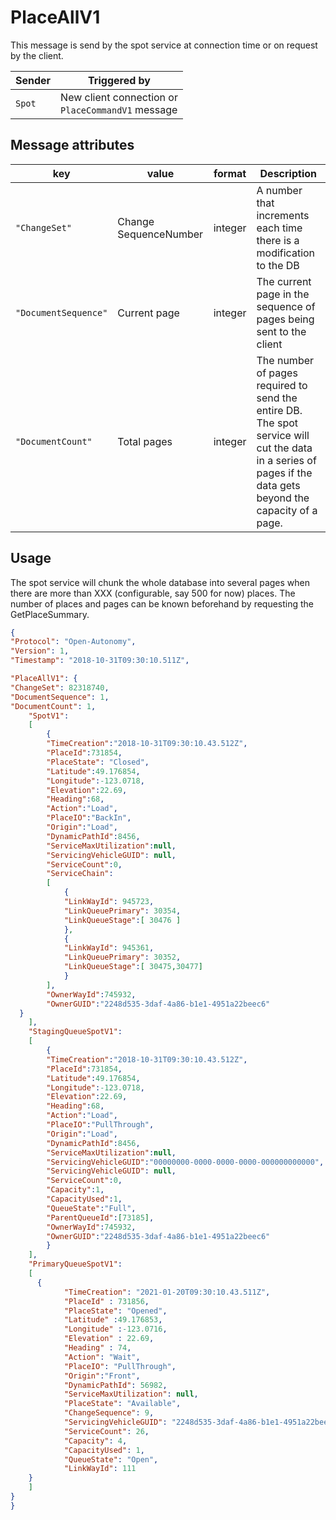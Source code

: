 # PlaceAllV1

This message is send by the spot service at connection time or on request by the client.

|Sender| Triggered by|
|---|---|
|`Spot` | New client connection or <br> `PlaceCommandV1` message |

## Message attributes

|key |value |format | Description|
|---|-----|-----|---|
| `"ChangeSet"` | Change SequenceNumber | integer| A number that increments each time there is a modification to the DB |
| ``"DocumentSequence"`` | Current page | integer | The current page in the sequence of pages being sent to the client|
|``"DocumentCount"`` | Total pages | integer | The number of pages required to send the entire DB.  The spot service will cut the data in a series of pages if the data gets beyond the capacity of a page. |


## Usage
The spot service will chunk the whole database into several pages when there are more than XXX (configurable, say 500 for now) places.  The number of places and pages can be known beforehand by requesting the GetPlaceSummary.
```JSON
{
"Protocol": "Open-Autonomy",
"Version": 1,
"Timestamp": "2018-10-31T09:30:10.511Z",

"PlaceAllV1": {
"ChangeSet": 82318740,
"DocumentSequence": 1,
"DocumentCount": 1,		
	"SpotV1":
	[
		{
		"TimeCreation":"2018-10-31T09:30:10.43.512Z",
		"PlaceId":731854,
		"PlaceState": "Closed",
		"Latitude":49.176854,
		"Longitude":-123.0718,
		"Elevation":22.69,
		"Heading":68,
		"Action":"Load",
		"PlaceIO":"BackIn",
		"Origin":"Load",
		"DynamicPathId":8456,
		"ServiceMaxUtilization":null,
		"ServicingVehicleGUID": null,
		"ServiceCount":0,
		"ServiceChain":
		[
			{
			"LinkWayId": 945723,
			"LinkQueuePrimary": 30354,
			"LinkQueueStage":[ 30476 ]
			},
			{
			"LinkWayId": 945361,
			"LinkQueuePrimary": 30352,
			"LinkQueueStage":[ 30475,30477]
			}	   
		],
		"OwnerWayId":745932,
		"OwnerGUID":"2248d535-3daf-4a86-b1e1-4951a22beec6"
  }
	],
	"StagingQueueSpotV1":
	[
		{
		"TimeCreation":"2018-10-31T09:30:10.43.512Z",
		"PlaceId":731854,
		"Latitude":49.176854,
		"Longitude":-123.0718,
		"Elevation":22.69,
		"Heading":68,
		"Action":"Load",
		"PlaceIO":"PullThrough",
		"Origin":"Load",
		"DynamicPathId":8456,
		"ServiceMaxUtilization":null,
		"ServicingVehicleGUID":"00000000-0000-0000-0000-000000000000",
		"ServicingVehicleGUID": null,
		"ServiceCount":0,
		"Capacity":1,
		"CapacityUsed":1,
		"QueueState":"Full",
		"ParentQueueId":[73185],
		"OwnerWayId":745932,
		"OwnerGUID":"2248d535-3daf-4a86-b1e1-4951a22beec6"
		}
	],
	"PrimaryQueueSpotV1":
	[
	  {
            "TimeCreation": "2021-01-20T09:30:10.43.511Z",
            "PlaceId" : 731856,
            "PlaceState": "Opened",
            "Latitude" :49.176853,
            "Longitude" :-123.0716,
            "Elevation" : 22.69,
            "Heading" : 74,
            "Action": "Wait",
            "PlaceIO": "PullThrough",
            "Origin":"Front",   
            "DynamicPathId": 56982,
            "ServiceMaxUtilization": null,
            "PlaceState": "Available",
            "ChangeSequence": 9,
            "ServicingVehicleGUID": "2248d535-3daf-4a86-b1e1-4951a22beec6",
            "ServiceCount": 26,
            "Capacity": 4,
            "CapacityUsed": 1,
            "QueueState": "Open",
            "LinkWayId": 111
	}
	]
}
}

```
